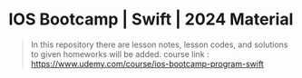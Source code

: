 # IOS Bootcamp | Swift | 2024 Material

> In this repository there are lesson notes, lesson codes, and solutions to given homeworks will be added.
> course link : https://www.udemy.com/course/ios-bootcamp-program-swift
